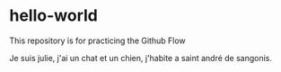 # hello-world
This repository is for practicing the Github Flow

Je suis julie, j'ai un chat et un chien, j'habite a saint andré de sangonis.
